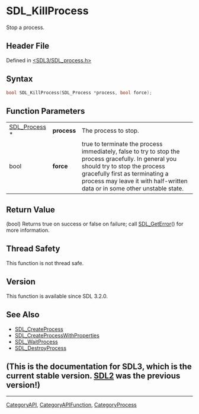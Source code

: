 # SDL_KillProcess

Stop a process.

## Header File

Defined in [<SDL3/SDL_process.h>](https://github.com/libsdl-org/SDL/blob/main/include/SDL3/SDL_process.h)

## Syntax

```c
bool SDL_KillProcess(SDL_Process *process, bool force);
```

## Function Parameters

|                              |             |                                                                                                                                                                                                                                                      |
| ---------------------------- | ----------- | ---------------------------------------------------------------------------------------------------------------------------------------------------------------------------------------------------------------------------------------------------- |
| [SDL_Process](SDL_Process) * | **process** | The process to stop.                                                                                                                                                                                                                                 |
| bool                         | **force**   | true to terminate the process immediately, false to try to stop the process gracefully. In general you should try to stop the process gracefully first as terminating a process may leave it with half-written data or in some other unstable state. |

## Return Value

(bool) Returns true on success or false on failure; call
[SDL_GetError](SDL_GetError)() for more information.

## Thread Safety

This function is not thread safe.

## Version

This function is available since SDL 3.2.0.

## See Also

- [SDL_CreateProcess](SDL_CreateProcess)
- [SDL_CreateProcessWithProperties](SDL_CreateProcessWithProperties)
- [SDL_WaitProcess](SDL_WaitProcess)
- [SDL_DestroyProcess](SDL_DestroyProcess)


## (This is the documentation for SDL3, which is the current stable version. [SDL2](https://wiki.libsdl.org/SDL2/) was the previous version!)



----
[CategoryAPI](CategoryAPI), [CategoryAPIFunction](CategoryAPIFunction), [CategoryProcess](CategoryProcess)

